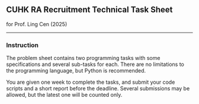 ## CUHK RA Recruitment Technical Task Sheet
for Prof. Ling Cen (2025)

---

### Instruction
The problem sheet contains two programming tasks with some specifications and several sub-tasks for
each. There are no limitations to the programming language, but Python is recommended. 

You are given one week to complete the tasks, and submit your code scripts and a short report before the deadline. Several
submissions may be allowed, but the latest one will be counted only.
